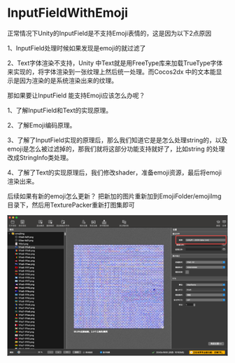 # InputFieldWithEmoji


正常情况下Unity的InputField是不支持Emoji表情的，这是因为以下2点原因

1、InputField处理时候如果发现是emoji的就过滤了

2、Text字体渲染不支持，Unity 中Text就是用FreeType库来加载TrueType字体来实现的，将字体渲染到一张纹理上然后统一处理。而Cocos2dx 中的文本能显示是因为渲染的是系统渲染出来的纹理。




那如果要让InputField 能支持Emoji应该怎么办呢？

1、了解InputField和Text的实现原理。

2、了解Emoji编码原理。

3、了解了InputField实现的原理后，那么我们知道它是是怎么处理string的，以及emoji是怎么被过滤掉的，那我们就将这部分功能支持就好了，比如string 的处理改成StringInfo类处理。

4、了解了Text的实现原理后，我们修改shader，准备emoji资源，最后将emoji渲染出来。


后续如果有新的emoji怎么更新？
把新加的图片重新加到EmojiFolder/emojiImg 目录下，然后用TexturePacker重新打图集即可

![img.png](imgs/TexturePacker.png)
